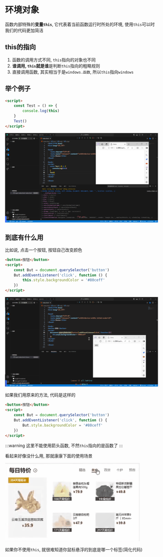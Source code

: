 # 环境对象

函数内部特殊的**变量`this`**, 它代表着当前函数运行时所处的环境, 使用`this`可以时我们的代码更加简洁

## this的指向

1. 函数的调用方式不同, `this`指向的对象也不同
2. **谁调用, `this`就是谁**是判断`this`指向的粗略规则
3. 直接调用函数, 其实相当于是`windows.函数`, 所以`this`指向`windows`

## 举个例子

```html
<script>
    const Test = () => {
        console.log(this)
    }
    Test()
</script>
```

![4e65f8f90701ebf31019127dfc728cb3a7e8df5f](Assets/4e65f8f90701ebf31019127dfc728cb3a7e8df5f.png)

## 到底有什么用

比如说, 点击一个按钮, 按钮自己改变颜色

```html
<button>按钮</button>
<script>
    const But = document.querySelector('button')
    But.addEventListener('click', function () {
        this.style.backgroundColor = '#80ceff'
    })
</script>
```

![c8098cf3fef72fd0106ebf3e0a4d62ad0b25a3ff](Assets/c8098cf3fef72fd0106ebf3e0a4d62ad0b25a3ff.gif)

如果我们用原来的方法, 代码是这样的

```html
<button>按钮</button>
<script>
    const But = document.querySelector('button')
    But.addEventListener('click', function () {
        But.style.backgroundColor = '#80ceff'
    })
</script>
```

:::warning
这里不能使用箭头函数, 不然`this`指向的是函数了
:::

看起来好像没什么用, 那就康康下面的使用场景

![a37bfdab7758514bf1dd235916a5fdceff77081c](Assets/a37bfdab7758514bf1dd235916a5fdceff77081c.gif)

如果你不使用`this`, 就很难知道你鼠标悬浮的到底是哪一个标签(简化代码)
